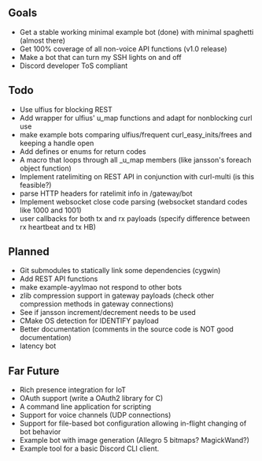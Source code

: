 ## Goals
* Get a stable working minimal example bot (done) with minimal spaghetti (almost there)
* Get 100% coverage of all non-voice API functions (v1.0 release)
* Make a bot that can turn my SSH lights on and off
* Discord developer ToS compliant

## Todo
* Use ulfius for blocking REST 
* Add wrapper for ulfius' u_map functions and adapt for nonblocking curl use
* make example bots comparing ulfius/frequent curl_easy_inits/frees and keeping a handle open
* Add defines or enums for return codes
* A macro that loops through all _u_map members (like jansson's foreach object function)
* Implement ratelimiting on REST API in conjunction with curl-multi (is this feasible?)
* parse HTTP headers for ratelimit info in /gateway/bot
* Implement websocket close code parsing (websocket standard codes like 1000 and 1001)
* user callbacks for both tx and rx payloads (specify difference between rx heartbeat and tx HB)

## Planned
* Git submodules to statically link some dependencies (cygwin)
* Add REST API functions
* make example-ayylmao not respond to other bots
* zlib compression support in gateway payloads (check other compression methods in gateway connections)
* See if jansson increment/decrement needs to be used
* CMake OS detection for IDENTIFY payload
* Better documentation (comments in the source code is NOT good documentation)
* latency bot


## Far Future
* Rich presence integration for IoT
* OAuth support (write a OAuth2 library for C)
* A command line application for scripting
* Support for voice channels (UDP connections)
* Support for file-based bot configuration allowing in-flight changing of bot behavior
* Example bot with image generation (Allegro 5 bitmaps? MagickWand?)
* Example tool for a basic Discord CLI client.